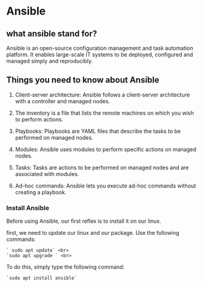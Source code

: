 # Ansible

## what ansible stand for?

Ansible is an open-source configuration management and task automation platform. It enables large-scale IT systems to be deployed, configured and managed simply and reproducibly.

## Things you need to know about Ansible

1. Client-server architecture: Ansible follows a client-server architecture with a controller and managed nodes.

2. The inventory is a file that lists the remote machines on which you wish to perform actions.

3. Playbooks: Playbooks are YAML files that describe the tasks to be performed on managed nodes.

4. Modules: Ansible uses modules to perform specific actions on managed nodes.

5. Tasks: Tasks are actions to be performed on managed nodes and are associated with modules.

6. Ad-hoc commands: Ansible lets you execute ad-hoc commands without creating a playbook.

### Install Ansible

Before using Ansible, our first reflex is to install it on our linux. <br>

first, we need to update our linux and our package. Use the following commands:

```
` sudo apt update` <br>
`sudo apt upgrade ` <br>
```
To do this, simply type the following command:

```
`sudo apt install ansible`
```